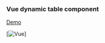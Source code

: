 ### Vue dynamic table component
[Demo](https://codesandbox.io/embed/github/jluispinilla/react-comment-component/tree/master/)

[![Vue](https://i.ibb.co/16xjB3X/vue-table-component.gif)]

